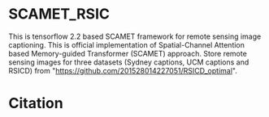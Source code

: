 # SCAMET_RSIC
This is tensorflow 2.2 based SCAMET framework for remote sensing image captioning.
This is official implementation of Spatial-Channel Attention based Memory-guided Transformer (SCAMET) approach.
Store remote sensing images for three datasets (Sydney captions, UCM captions and RSICD) from "https://github.com/201528014227051/RSICD_optimal".


# Citation
